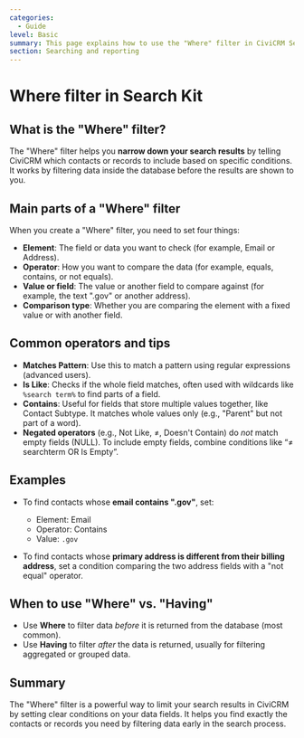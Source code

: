 ```yaml
---
categories:
  - Guide  
level: Basic  
summary: This page explains how to use the "Where" filter in CiviCRM Search Kit to narrow down search results by setting conditions on data fields before the search runs.  
section: Searching and reporting  
---
```


# Where filter in Search Kit

## What is the "Where" filter?

The "Where" filter helps you **narrow down your search results** by telling CiviCRM which contacts or records to include based on specific conditions. It works by filtering data inside the database before the results are shown to you.

## Main parts of a "Where" filter

When you create a "Where" filter, you need to set four things:

- **Element**: The field or data you want to check (for example, Email or Address).  
- **Operator**: How you want to compare the data (for example, equals, contains, or not equals).  
- **Value or field**: The value or another field to compare against (for example, the text ".gov" or another address).  
- **Comparison type**: Whether you are comparing the element with a fixed value or with another field.

## Common operators and tips

- **Matches Pattern**: Use this to match a pattern using regular expressions (advanced users).  
- **Is Like**: Checks if the whole field matches, often used with wildcards like `%search term%` to find parts of a field.  
- **Contains**: Useful for fields that store multiple values together, like Contact Subtype. It matches whole values only (e.g., "Parent" but not part of a word).  
- **Negated operators** (e.g., Not Like, ≠, Doesn't Contain) do *not* match empty fields (NULL). To include empty fields, combine conditions like “≠ searchterm OR Is Empty”.

## Examples

- To find contacts whose **email contains ".gov"**, set:  
  - Element: Email  
  - Operator: Contains  
  - Value: `.gov`

- To find contacts whose **primary address is different from their billing address**, set a condition comparing the two address fields with a "not equal" operator.

## When to use "Where" vs. "Having"

- Use **Where** to filter data *before* it is returned from the database (most common).  
- Use **Having** to filter *after* the data is returned, usually for filtering aggregated or grouped data.

## Summary

The "Where" filter is a powerful way to limit your search results in CiviCRM by setting clear conditions on your data fields. It helps you find exactly the contacts or records you need by filtering data early in the search process.
